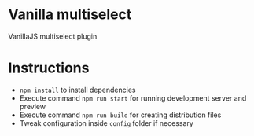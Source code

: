 # Vanilla multiselect
VanillaJS multiselect plugin

# Instructions
- `npm install` to install dependencies
- Execute command `npm run start` for running development server and preview
- Execute command `npm run build` for creating distribution files
- Tweak configuration inside `config` folder if necessary